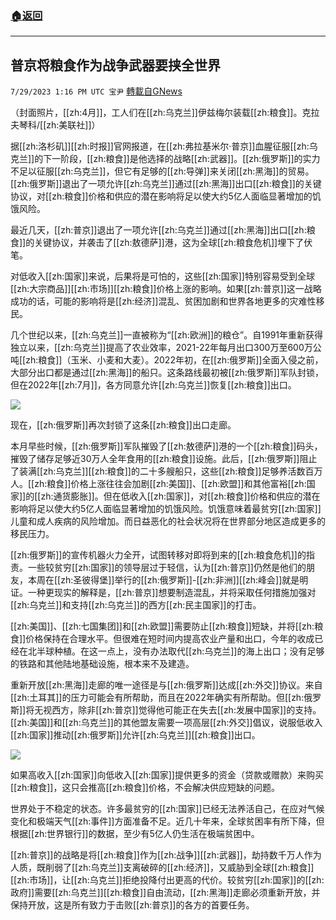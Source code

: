 ###  [:house:返回](README.md)
---


## 普京将粮食作为战争武器要挟全世界
`7/29/2023 1:16 PM UTC 宝尹` [轉載自GNews](https://gnews.org/articles/1497615)

（封面照片，[[zh:4月]]，工人们在[[zh:乌克兰]]伊兹梅尔装载[[zh:粮食]]。克拉夫琴科/[[zh:美联社]]）

据[[zh:洛杉矶]][[zh:时报]]官网报道，在[[zh:弗拉基米尔·普京]]血腥征服[[zh:乌克兰]]的下一阶段，[[zh:粮食]]是他选择的战略[[zh:武器]]。[[zh:俄罗斯]]的实力不足以征服[[zh:乌克兰]]，但它有足够的[[zh:导弹]]来关闭[[zh:黑海]]的贸易。[[zh:俄罗斯]]退出了一项允许[[zh:乌克兰]]通过[[zh:黑海]]出口[[zh:粮食]]的关键协议，对[[zh:粮食]]价格和供应的潜在影响将足以使大约5亿人面临显著增加的饥饿风险。

最近几天，[[zh:普京]]退出了一项允许[[zh:乌克兰]]通过[[zh:黑海]]出口[[zh:粮食]]的关键协议，并袭击了[[zh:敖德萨]]港，这为全球[[zh:粮食危机]]埋下了伏笔。

对低收入[[zh:国家]]来说，后果将是可怕的，这些[[zh:国家]]特别容易受到全球[[zh:大宗商品]][[zh:市场]][[zh:粮食]]价格上涨的影响。如果[[zh:普京]]这一战略成功的话，可能的影响将是[[zh:经济]]混乱、贫困加剧和世界各地更多的灾难性移民。

几个世纪以来，[[zh:乌克兰]]一直被称为“[[zh:欧洲]]的粮仓”。自1991年重新获得独立以来，[[zh:乌克兰]]提高了农业效率，2021-22年每月出口300万至600万公吨[[zh:粮食]]（玉米、小麦和大麦）。2022年初，在[[zh:俄罗斯]]全面入侵之前，大部分出口都是通过[[zh:黑海]]的船只。这条路线最初被[[zh:俄罗斯]]军队封锁，但在2022年[[zh:7月]]，各方同意允许[[zh:乌克兰]]恢复[[zh:粮食]]出口。

![](https://i.imgur.com/fzmhD5s.jpg)

现在，[[zh:俄罗斯]]再次封锁了这条[[zh:粮食]]出口走廊。

本月早些时候，[[zh:俄罗斯]]军队摧毁了[[zh:敖德萨]]港的一个[[zh:粮食]]码头，摧毁了储存足够近30万人全年食用的[[zh:粮食]]设施。此后，[[zh:俄罗斯]]阻止了装满[[zh:乌克兰]][[zh:粮食]]的二十多艘船只，这些[[zh:粮食]]足够养活数百万人。[[zh:粮食]]价格上涨往往会加剧[[zh:美国]]、[[zh:欧盟]]和其他富裕[[zh:国家]]的[[zh:通货膨胀]]。但在低收入[[zh:国家]]，对[[zh:粮食]]价格和供应的潜在影响将足以使大约5亿人面临显著增加的饥饿风险。饥饿意味着最贫穷[[zh:国家]]儿童和成人疾病的风险增加。而日益恶化的社会状况将在世界部分地区造成更多的移民压力。

[[zh:俄罗斯]]的宣传机器火力全开，试图转移对即将到来的[[zh:粮食危机]]的指责。一些较贫穷[[zh:国家]]的领导层过于轻信，认为[[zh:普京]]仍然是他们的朋友，本周在[[zh:圣彼得堡]]举行的[[zh:俄罗斯]]-[[zh:非洲]][[zh:峰会]]就是明证。一种更现实的解释是，[[zh:普京]]想要制造混乱，并将采取任何措施加强对[[zh:乌克兰]]和支持[[zh:乌克兰]]的西方[[zh:民主国家]]的打击。

[[zh:美国]]、[[zh:七国集团]]和[[zh:欧盟]]需要防止[[zh:粮食]]短缺，并将[[zh:粮食]]价格保持在合理水平。但很难在短时间内提高农业产量和出口，今年的收成已经在北半球种植。在这一点上，没有办法取代[[zh:乌克兰]]的海上出口；没有足够的铁路和其他陆地基础设施，根本来不及建造。

重新开放[[zh:黑海]]走廊的唯一途径是与[[zh:俄罗斯]]达成[[zh:外交]]协议。来自[[zh:土耳其]]的压力可能会有所帮助，而且在2022年确实有所帮助。但[[zh:俄罗斯]]将无视西方，除非[[zh:普京]]觉得他可能正在失去[[zh:发展中国家]]的支持。[[zh:美国]]和[[zh:乌克兰]]的其他盟友需要一项高层[[zh:外交]]倡议，说服低收入[[zh:国家]]推动[[zh:俄罗斯]]允许[[zh:乌克兰]][[zh:粮食]]出口。

![](https://i.imgur.com/UgFQYtN.jpg)

如果高收入[[zh:国家]]向低收入[[zh:国家]]提供更多的资金（贷款或赠款）来购买[[zh:粮食]]，这只会推高[[zh:粮食]]价格，不会解决供应短缺的问题。

世界处于不稳定的状态。许多最贫穷的[[zh:国家]]已经无法养活自己，在应对气候变化和极端天气[[zh:事件]]方面准备不足。近几十年来，全球贫困率有所下降，但根据[[zh:世界银行]]的数据，至少有5亿人仍生活在极端贫困中。

[[zh:普京]]的战略是将[[zh:粮食]]作为[[zh:战争]][[zh:武器]]，劫持数千万人作为人质，既削弱了[[zh:乌克兰]]支离破碎的[[zh:经济]]，又威胁到全球[[zh:粮食]][[zh:市场]]，让[[zh:乌克兰]]拒绝投降付出更高的代价。较贫穷[[zh:国家]]的[[zh:政府]]需要[[zh:乌克兰]][[zh:粮食]]自由流动，[[zh:黑海]]走廊必须重新开放，并保持开放，这是所有致力于击败[[zh:普京]]的各方的首要任务。
